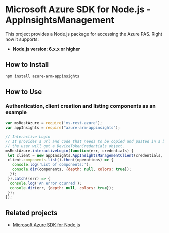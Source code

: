 # Microsoft Azure SDK for Node.js - AppInsightsManagement

This project provides a Node.js package for accessing the Azure PAS. Right now it supports:
- **Node.js version: 6.x.x or higher**

## How to Install

```bash
npm install azure-arm-appinsights
```

## How to Use

### Authentication, client creation and listing components as an example

 ```javascript
 var msRestAzure = require('ms-rest-azure');
 var appInsights = require("azure-arm-appinsights");
 
 // Interactive Login
 // It provides a url and code that needs to be copied and pasted in a browser and authenticated over there. If successful, 
 // the user will get a DeviceTokenCredentials object.
 msRestAzure.interactiveLogin(function(err, credentials) {
  let client = new appInsights.AppInsightsManagementClient(credentials, 'your-subscription-id');
  client.components.list().then((operations) => {
    console.log('List of components:');
    console.dir(components, {depth: null, colors: true});
   });
  }).catch((err) => {
   console.log('An error ocurred');
   console.dir(err, {depth: null, colors: true});
  });
});
```

## Related projects

- [Microsoft Azure SDK for Node.js](https://github.com/Azure/azure-sdk-for-node)
